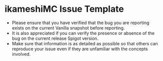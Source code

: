 ikameshiMC Issue Template
==========================

- Please ensure that you have verified that the bug you are reporting exists on the current Vanilla snapshot before reporting.
- It is also appreciated if you can verify the presence or absence of the bug on the current release Spigot version.
- Make sure that information is as detailed as possible so that others can reproduce your issue even if they are unfamiliar with the concepts involved.
